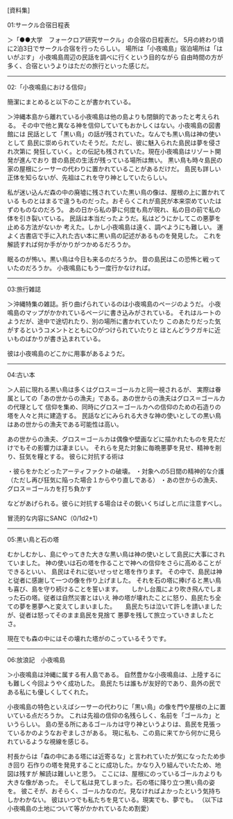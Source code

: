 [資料集]

01:サークル合宿日程表

＞「●●大学　フォークロア研究サークル」の合宿の日程表だ。
5月の終わり頃に2泊3日でサークル合宿を行ったらしい。
場所は「小夜鳴島」宿泊場所は「はいがぷす」
小夜鳴島周辺の民話を調べに行くという目的ながら
自由時間の方が多く、合宿というよりはただの旅行といった感じだ。

-------------------------------------------

02:「小夜鳴島における信仰」

簡潔にまとめると以下のことが書かれている。

＞沖縄本島から離れている小夜鳴島は他の島よりも閉鎖的であったと考えられる。
その中で他と異なる神を信仰していてもおかしくはない。小夜鳴島の図書館には
民話として「黒い鳥」の話が残されていた。なんでも黒い鳥は神の使いとして
島民に崇められていたそうだ。ただし、彼に魅入られた島民は夢を侵され次第に
発狂していく。との伝記も残されていた。現在小夜鳴島はリゾート開発が進んでおり
昔の島民の生活が残っている場所は無い。
黒い鳥も時々島民の家の屋根にシーサーの代わりに置かれていることがあるだけだ。
島民も詳しい正体を知らないが、先祖はこれを守り神としていたらしい。

私が迷い込んだ森の中の廃墟に残されていた黒い鳥の像は、屋根の上に置かれている
ものとはまるで違うものだった。おそらくこれが島民が本来崇めていたはずのものなのだろう。
あの日から私の夢に何度も鳥が現れ、私の目の前で私の体を引き裂いている。
民話は本当だったようだ。私はどうにかしてこの悪夢を止める方法がないか
考えた。しかし小夜鳴島は遠く、調べようにも難しい。
運よく古書店で手に入れた古い本に黒い鳥の記述があるものを発見した。
これを解読すれば何か手がかりがつかめるだろうか。

眠るのが怖い。黒い鳥は今日も来るのだろうか。
昔の島民はこの恐怖と戦っていたのだろうか。
小夜鳴島にもう一度行かなければ。


---------------------------------------------

03:旅行雑誌

＞沖縄特集の雑誌。折り曲げられているのは小夜鳴島のページのようだ。
小夜鳴島のマップがかかれているページに書き込みがされている。
それはルートのようだが、途中で途切れたり、別の場所に書かれていたり
このあたりだった気がするというコメントとともに○がつけられていたりと
ほとんどラクガキに近いものばかりが書き込まれている。

彼は小夜鳴島のどこかに用事があるようだ。

-----------------------------------------------

04:古い本

＞人前に現れる黒い鳥は多くはグロス＝ゴールカと同一視されるが、
実際は眷属としての「あの世からの漁夫」である。あの世からの漁夫はグロス＝ゴールカの代理として
信仰を集め、同時にグロス＝ゴールカへの信仰のための石造りの塔を人々と共に建造する。
民話などにみられる大きな神の使いとしての黒い鳥はあの世からの漁夫である可能性は高い。

あの世からの漁夫、グロス＝ゴールカは偶像や壁画などに描かれたものを見ただけでもその影響力は凄まじい。
それらを見た対象に毎晩悪夢を見せ、精神を削り、狂気を糧とする。
彼らに対抗する術は

・彼らをかたどったアーティファクトの破壊。
・対象への5日間の精神的な介護（ただし再び狂気に陥った場合１からやり直しである）
・あの世からの漁夫、グロス＝ゴールカを打ち負かす

などがあげられる。彼らに対抗する場合はその鋭いくちばしと爪に注意すべし。


冒涜的な内容にSANC（0/1d2+1）

--------------------------------------------------

05:黒い鳥と石の塔

むかしむかし、島にやってきた大きな黒い鳥は神の使いとして島民に大事にされていました。
神の使いは石の塔を作ることで神への信仰をさらに高めることができるといい、
島民はそれに従いせっせと塔を作ります。
その中で、島民は神と従者に感謝して一つの像を作り上げました。
それを石の塔に捧げると黒い鳥も喜び、島を守り続けることを誓います。
　
しかし台風により吹き飛んでしまった石の塔。従者は自然災害とはいえ
神の塔が壊れたことに怒り、島民たち全ての夢を悪夢へと変えてしまいました。
　
島民たちは泣いて許しを請いましたが、従者は怒ってそのまま島民を見捨て
悪夢を残して旅立っていきましたとさ。

現在でも森の中にはその壊れた塔がのこっているそうです。

--------------------------------------------------

06:放浪記　小夜鳴島

＞小夜鳴島は沖縄に属する有人島である。
自然豊かな小夜鳴島は、上陸するにも難しく今回ようやく成功した。
島民たちは誰もが友好的であり、島外の民である私にも優しくしてくれた。

小夜鳴島の特色といえばシーサーの代わりに「黒い鳥」の像を門や屋根の上に置いている点だろうか。
これは先祖の信仰の名残らしく、名前を「ゴールカ」というらしい。
島の至る所にあるゴールカは守り神というよりは、島民を見張っているかのようなおぞましさがある。
現に私も、この島に来てから何かに見られているような視線を感じる。

村長からは「森の中にある塔には近寄るな」と言われていたが気になったため歩き回り
石作りの塔を発見することに成功した。かなり入り組んでいたため、地図は残すが
解読は難しいと思う。
ここには、屋根にのっているゴールカよりも大きな像があった。
そして私は見てしまった。石の塔に降り立つ黒い鳥の姿を。
彼こそが、おそらく、ゴールカなのだ。見なければよかったという気持ちしかわかない。
彼はいつでも私たちを見ている。現実でも、夢でも。
（以下は小夜鳴島の土地について等がかかれているため割愛）
